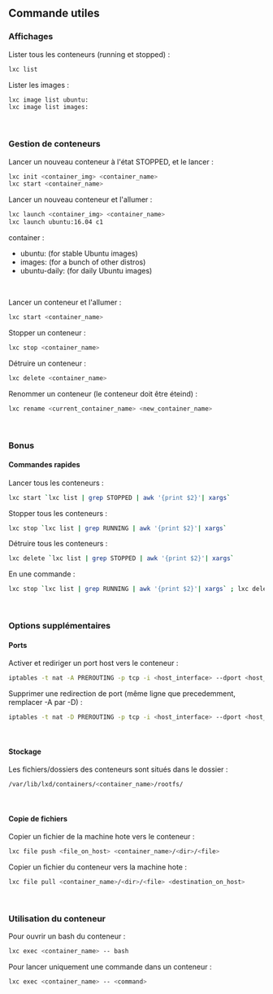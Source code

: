 ## Commande utiles

### Affichages
Lister tous les conteneurs (running et stopped) :
```bash
lxc list
```

Lister les images :
```bash
lxc image list ubuntu:
lxc image list images:
```
<br>


### Gestion de conteneurs
Lancer un nouveau conteneur à l'état STOPPED, et le lancer :
```bash
lxc init <container_img> <container_name>
lxc start <container_name>
```
Lancer un nouveau conteneur et l'allumer :
```bash
lxc launch <container_img> <container_name>
lxc launch ubuntu:16.04 c1
```
container :
* ubuntu: (for stable Ubuntu images)
* images: (for a bunch of other distros)
* ubuntu-daily: (for daily Ubuntu images)
<br>

Lancer un conteneur et l'allumer :
```bash
lxc start <container_name>
```
Stopper un conteneur : 
```bash
lxc stop <container_name>
```
Détruire un conteneur :
```bash
lxc delete <container_name>
```
Renommer un conteneur (le conteneur doit être éteind) :
```bash
lxc rename <current_container_name> <new_container_name>
```
<br>


### Bonus
#### Commandes rapides
Lancer tous les conteneurs :
```bash
lxc start `lxc list | grep STOPPED | awk '{print $2}'| xargs`
```
Stopper tous les conteneurs :
```bash
lxc stop `lxc list | grep RUNNING | awk '{print $2}'| xargs`
```
Détruire tous les conteneurs :
```bash
lxc delete `lxc list | grep STOPPED | awk '{print $2}'| xargs`
```
En une commande :
```bash
lxc stop `lxc list | grep RUNNING | awk '{print $2}'| xargs` ; lxc delete `lxc list | grep STOPPED | awk '{print $2}'| xargs`
```
<br>


### Options supplémentaires
#### Ports
Activer et rediriger un port host vers le conteneur :
```bash
iptables -t nat -A PREROUTING -p tcp -i <host_interface> --dport <host_port> -j DNAT --to-destination <container_IP>:<container_port>
```
Supprimer une redirection de port (même ligne que precedemment, remplacer -A par -D) :
```bash
iptables -t nat -D PREROUTING -p tcp -i <host_interface> --dport <host_port> -j DNAT --to-destination <container_IP>:<container_port>
```
<br>

#### Stockage
Les fichiers/dossiers des conteneurs sont situés dans le dossier :
```bash
/var/lib/lxd/containers/<container_name>/rootfs/
```
<br>

#### Copie de fichiers
Copier un fichier de la machine hote vers le conteneur :
```bash
lxc file push <file_on_host> <container_name>/<dir>/<file>
```
Copier un fichier du conteneur vers la machine hote :
```bash
lxc file pull <container_name>/<dir>/<file> <destination_on_host>
```
<br>


### Utilisation du conteneur
Pour ouvrir un bash du conteneur :
```bash
lxc exec <container_name> -- bash
```
Pour lancer uniquement une commande dans un conteneur :
```bash
lxc exec <container_name> -- <command>
```
